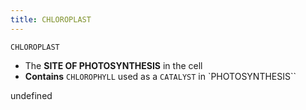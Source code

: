 ```yaml
---
title: CHLOROPLAST
---
```

`CHLOROPLAST`

 - The **SITE OF PHOTOSYNTHESIS** in the cell
 - **Contains** `CHLOROPHYLL` used as a `CATALYST` in `PHOTOSYNTHESIS``

undefined
